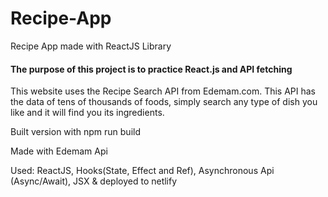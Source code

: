 # Recipe-App
Recipe App made with ReactJS Library
#### The purpose of this project is to practice React.js and API fetching

This website uses the Recipe Search API from Edemam.com. This API has the data of tens of thousands of foods, simply search any type of dish you like and it will find you its ingredients.


Built version with npm run build

Made with Edemam Api

Used: ReactJS, Hooks(State, Effect and Ref), Asynchronous Api (Async/Await), JSX & deployed to netlify


